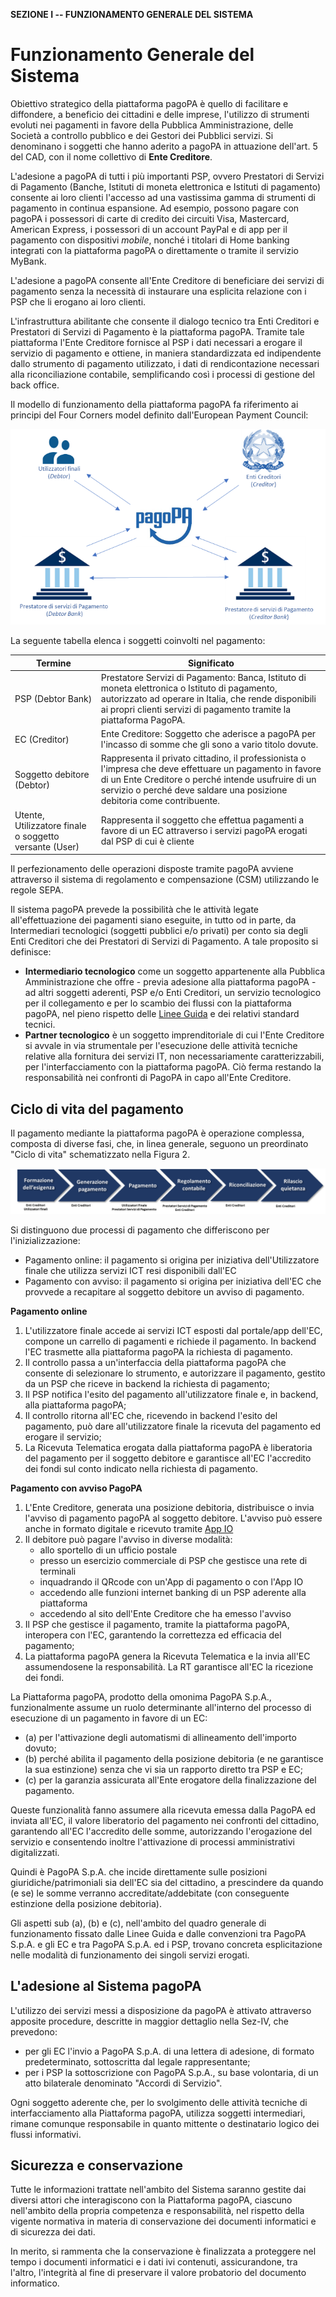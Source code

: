 **SEZIONE I -- FUNZIONAMENTO GENERALE DEL SISTEMA**

# Funzionamento Generale del Sistema

Obiettivo strategico della piattaforma pagoPA è quello di facilitare e diffondere, a beneficio dei cittadini e delle imprese, l'utilizzo di strumenti evoluti nei pagamenti in favore della Pubblica Amministrazione, delle Società a controllo pubblico e dei Gestori dei Pubblici servizi. Si denominano i soggetti che hanno aderito a pagoPA in attuazione dell'art. 5 del CAD, con il nome collettivo di **Ente Creditore**.

L'adesione a pagoPA di tutti i più importanti PSP, ovvero Prestatori di Servizi di Pagamento (Banche, Istituti di moneta elettronica e Istituti di pagamento) consente ai loro clienti l'accesso ad una vastissima gamma di strumenti di pagamento in continua espansione. Ad esempio, possono pagare con pagoPA i possessori di carte di credito dei circuiti Visa, Mastercard, American Express, i possessori di un account PayPal e di app per il pagamento con dispositivi _mobile_, nonché i titolari di Home banking integrati con la piattaforma pagoPA o direttamente o tramite il servizio MyBank.

L'adesione a pagoPA consente all'Ente Creditore di beneficiare dei servizi di pagamento senza la necessità di instaurare una esplicita relazione con i PSP che li erogano ai loro clienti.

L'infrastruttura abilitante che consente il dialogo tecnico tra Enti Creditori e Prestatori di Servizi di Pagamento è la piattaforma pagoPA. Tramite tale piattaforma l'Ente Creditore fornisce al PSP i dati necessari a erogare il servizio di pagamento e ottiene, in maniera standardizzata ed indipendente dallo strumento di pagamento utilizzato, i dati di rendicontazione necessari alla riconciliazione contabile,  semplificando così i processi di gestione del back office.

Il modello di funzionamento della piattaforma pagoPA fa riferimento ai principi del Four Corners model definito dall'European Payment Council:

![four-corners-model](../images/four_corners_model.png)

La seguente tabella elenca i soggetti coinvolti nel pagamento:

| Termine | Significato |
| ------- | ----------- |
| PSP (Debtor Bank) | Prestatore Servizi di Pagamento: Banca, Istituto di moneta elettronica o Istituto di pagamento, autorizzato ad operare in Italia, che rende disponibili ai propri clienti servizi di pagamento tramite la piattaforma PagoPA. |
| EC (Creditor) | Ente Creditore: Soggetto che aderisce a pagoPA per l'incasso di somme che gli sono a vario titolo dovute. |
| Soggetto debitore (Debtor) | Rappresenta il privato cittadino, il professionista o l'impresa che deve effettuare un pagamento in favore di un Ente Creditore o perché intende usufruire di un servizio o perché deve saldare una posizione debitoria come contribuente. |
| Utente, Utilizzatore finale o soggetto versante (User) | Rappresenta il soggetto che effettua pagamenti a favore di un EC attraverso i servizi pagoPA erogati dal PSP di cui è cliente |

Il perfezionamento delle operazioni disposte tramite pagoPA avviene attraverso il sistema di regolamento e compensazione (CSM) utilizzando le regole SEPA.

Il sistema pagoPA prevede la possibilità che le attività legate all'effettuazione dei pagamenti siano eseguite, in tutto od in parte, da Intermediari tecnologici (soggetti pubblici e/o privati) per conto sia degli Enti Creditori che dei Prestatori di Servizi di Pagamento. A tale proposito si definisce:

* **Intermediario tecnologico** come un soggetto appartenente alla Pubblica Amministrazione che offre - previa adesione alla piattaforma pagoPA - ad altri soggetti aderenti, PSP e/o Enti Creditori, un servizio tecnologico per il collegamento e per lo scambio dei flussi con la piattaforma pagoPA, nel pieno rispetto delle [Linee Guida](https://www.gazzettaufficiale.it/eli/id/2018/07/03/18A04494/sg) e dei relativi standard tecnici.
* **Partner tecnologico** è un soggetto imprenditoriale di cui l'Ente Creditore si avvale in via strumentale per l'esecuzione delle attività tecniche relative alla fornitura dei servizi IT, non necessariamente caratterizzabili, per l'interfacciamento con la piattaforma pagoPA. Ciò ferma restando la responsabilità nei confronti di PagoPA in capo all'Ente Creditore.

## Ciclo di vita del pagamento

Il pagamento mediante la piattaforma pagoPA è operazione complessa, composta di diverse fasi, che, in linea generale, seguono un preordinato "Ciclo di vita" schematizzato nella Figura 2.

![payment_lifecycle](../images/payment_lifecycle.png)

Si distinguono due processi di pagamento che differiscono per l'inizializzazione:

* Pagamento online: il pagamento si origina per iniziativa dell'Utilizzatore finale che utilizza servizi ICT resi disponibili dall'EC
* Pagamento con avviso: il pagamento si origina per iniziativa dell'EC che provvede a recapitare al soggetto debitore un avviso di pagamento.

**Pagamento online**

1. L'utilizzatore finale accede ai servizi ICT esposti dal portale/app dell'EC, compone un carrello di pagamenti e richiede il pagamento. In backend l'EC trasmette alla piattaforma pagoPA la richiesta di pagamento.
2. Il controllo passa a un'interfaccia della piattaforma pagoPA che consente di selezionare lo strumento, e autorizzare il pagamento, gestito da un PSP che riceve in backend la richiesta di pagamento;
3. Il PSP notifica l'esito del pagamento all'utilizzatore finale e, in backend, alla piattaforma pagoPA;
4. Il controllo ritorna all'EC che, ricevendo in backend l'esito del pagamento, può dare all'utilizzatore finale la ricevuta del pagamento ed erogare il servizio;
5. La Ricevuta Telematica erogata dalla piattaforma pagoPA è liberatoria del pagamento per il soggetto debitore e garantisce all'EC l'accredito dei fondi sul conto indicato nella richiesta di pagamento.

**Pagamento con avviso PagoPA**

1. L'Ente Creditore, generata una posizione debitoria, distribuisce o invia l'avviso di pagamento pagoPA al soggetto debitore. L'avviso può essere anche in formato digitale e ricevuto tramite [App IO](https://io.italia.it/)
2. Il debitore può pagare l'avviso in diverse modalità:
	* allo sportello di un ufficio postale
	* presso un esercizio commerciale di PSP che gestisce una rete di terminali
	* inquadrando il QRcode con un'App di pagamento o con l'App IO
	* accedendo alle funzioni internet banking di un PSP aderente alla piattaforma
	* accedendo al sito dell'Ente Creditore che ha emesso l'avviso
3. Il PSP che gestisce il pagamento, tramite la piattaforma pagoPA, interopera con l'EC, garantendo la correttezza ed efficacia del pagamento;
4. La piattaforma pagoPA genera la Ricevuta Telematica e la invia all'EC assumendosene la responsabilità. La RT garantisce all'EC la ricezione dei fondi.

La Piattaforma pagoPA, prodotto della omonima PagoPA S.p.A., funzionalmente assume un ruolo determinante all'interno del processo di esecuzione di un pagamento in favore di un EC:

* (a) per l'attivazione degli automatismi di allineamento dell'importo dovuto;
* (b) perché abilita il pagamento della posizione debitoria (e ne garantisce la sua estinzione) senza che vi sia un rapporto diretto tra PSP e EC;
* (c) per la garanzia assicurata all'Ente erogatore della finalizzazione del pagamento.

Queste funzionalità fanno assumere alla ricevuta emessa dalla PagoPA ed inviata all'EC, il valore liberatorio del pagamento nei confronti del cittadino, garantendo all'EC l'accredito delle somme, autorizzando l'erogazione del servizio e consentendo inoltre l'attivazione di processi amministrativi digitalizzati.

Quindi è PagoPA S.p.A. che incide direttamente sulle posizioni giuridiche/patrimoniali sia dell'EC sia del cittadino, a prescindere da quando (e se) le somme verranno accreditate/addebitate (con conseguente estinzione della posizione debitoria). 

Gli aspetti sub (a), (b) e (c), nell'ambito del quadro generale di funzionamento fissato dalle Linee Guida e dalle convenzioni tra PagoPA S.p.A. e gli EC e tra PagoPA S.p.A. ed i PSP, trovano concreta esplicitazione nelle modalità di funzionamento dei singoli servizi erogati.

## L'adesione al Sistema pagoPA

L'utilizzo dei servizi messi a disposizione da pagoPA è attivato attraverso apposite procedure, descritte in maggior dettaglio nella Sez-IV, che prevedono:

* per gli EC l'invio a PagoPA S.p.A. di una lettera di adesione, di formato predeterminato, sottoscritta dal legale rappresentante;
* per i PSP la sottoscrizione con PagoPA S.p.A., su base volontaria, di un atto bilaterale denominato "Accordi di Servizio".

Ogni soggetto aderente che, per lo svolgimento delle attività tecniche di interfacciamento alla Piattaforma pagoPA, utilizza soggetti intermediari, rimane comunque responsabile in quanto mittente o destinatario logico dei flussi informativi.

## Sicurezza e conservazione

Tutte le informazioni trattate nell'ambito del Sistema saranno gestite dai diversi attori che interagiscono con la Piattaforma pagoPA, ciascuno nell'ambito della propria competenza e responsabilità, nel rispetto della vigente normativa in materia di conservazione dei documenti informatici e di sicurezza dei dati.

In merito, si rammenta che la conservazione è finalizzata a proteggere nel tempo i documenti informatici e i dati ivi contenuti, assicurandone, tra l'altro, l'integrità al fine di preservare il valore probatorio del documento informatico.
